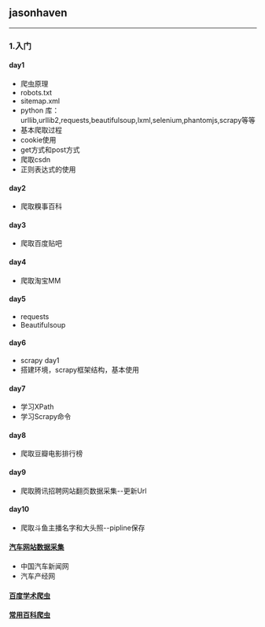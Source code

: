 ## jasonhaven
---
### 1.入门
#### day1
- 爬虫原理
- robots.txt
- sitemap.xml
- python 库：urllib,urllib2,requests,beautifulsoup,lxml,selenium,phantomjs,scrapy等等
- 基本爬取过程
- cookie使用
- get方式和post方式
- 爬取csdn
- 正则表达式的使用
#### day2
- 爬取糗事百科
#### day3
- 爬取百度贴吧
#### day4
- 爬取淘宝MM
#### day5
- requests
- Beautifulsoup
#### day6
- scrapy day1
- 搭建环境，scrapy框架结构，基本使用

#### day7
- 学习XPath
- 学习Scrapy命令

#### day8
- 爬取豆瓣电影排行榜

#### day9
- 爬取腾讯招聘网站翻页数据采集--更新Url

#### day10
- 爬取斗鱼主播名字和大头照--pipline保存

#### [汽车网站数据采集](https://github.com/jasonhavenD/DJH-CarCrawler)
- 中国汽车新闻网
- 汽车产经网
#### [百度学术爬虫](https://github.com/jasonhavenD/BaiduXueshu)

#### [常用百科爬虫](https://github.com/jasonhavenD/Baike)



